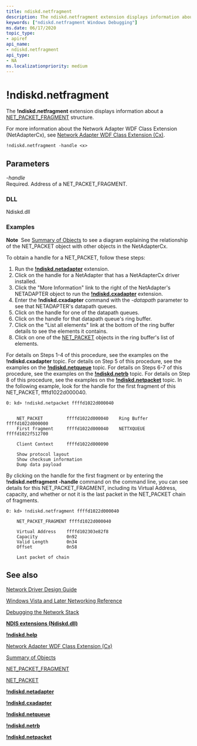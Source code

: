 ```yaml
---
title: ndiskd.netfragment
description: The ndiskd.netfragment extension displays information about a NET_PACKET_FRAGMENT structure.
keywords: ["ndiskd.netfragment Windows Debugging"]
ms.date: 06/17/2020
topic_type:
- apiref
api_name:
- ndiskd.netfragment
api_type:
- NA
ms.localizationpriority: medium
---
```


# !ndiskd.netfragment

The **!ndiskd.netfragment** extension displays information about a [NET\_PACKET\_FRAGMENT](/windows-hardware/drivers/ddi/fragment/ns-fragment-_net_fragment) structure.

For more information about the Network Adapter WDF Class Extension (NetAdapterCx), see [Network Adapter WDF Class Extension (Cx)](../netcx/index.md).

```console
!ndiskd.netfragment -handle <x> 
```

## Parameters

<span id="_______-handle______"></span><span id="_______-HANDLE______"></span> *-handle*   
Required. Address of a NET\_PACKET\_FRAGMENT.

### DLL

Ndiskd.dll

### Examples

**Note**  See [Summary of Objects](../netcx/summary-of-netadaptercx-objects.md) to see a diagram explaining the relationship of the NET\_PACKET object with other objects in the NetAdapterCx.

To obtain a handle for a NET\_PACKET, follow these steps:

1. Run the [**!ndiskd.netadapter**](-ndiskd-netadapter.md) extension.
2. Click on the handle for a NetAdapter that has a NetAdapterCx driver installed.
3. Click the "More Information" link to the right of the NetAdapter's NETADAPTER object to run the [**!ndiskd.cxadapter**](-ndiskd-cxadapter.md) extension.
4. Enter the **!ndiskd.cxadapter** command with the *-datapath* parameter to see that NETADAPTER's datapath queues.
5. Click on the handle for one of the datapath queues.
6. Click on the handle for that datapath queue's ring buffer.
7. Click on the "List all elements" link at the bottom of the ring buffer details to see the elements it contains.
8. Click on one of the [NET\_PACKET](/windows-hardware/drivers/ddi/packet/ns-packet-_net_packet) objects in the ring buffer's list of elements.

For details on Steps 1-4 of this procedure, see the examples on the **!ndiskd.cxadapter** topic. For details on Step 5 of this procedure, see the examples on the [**!ndiskd.netqueue**](-ndiskd-netqueue.md) topic. For details on Steps 6-7 of this procedure, see the examples on the [**!ndiskd.netrb**](-ndiskd-netrb.md) topic. For details on Step 8 of this procedure, see the examples on the [**!ndiskd.netpacket**](-ndiskd-netpacket.md) topic.
In the following example, look for the handle for the first fragment of this NET\_PACKET, ffffd1022d000040.

```console
0: kd> !ndiskd.netpacket ffffd1022d000040


    NET_PACKET         ffffd1022d000040    Ring Buffer        ffffd1022d000000
    First fragment     ffffd1022d000040    NETTXQUEUE         ffffd1022f512700

    Client Context     ffffd1022d000090

    Show protocol layout
    Show checksum information
    Dump data payload
```

By clicking on the handle for the first fragment or by entering the **!ndiskd.netfragment -handle** command on the command line, you can see details for this NET\_PACKET\_FRAGMENT, including its Virtual Address, capacity, and whether or not it is the last packet in the NET\_PACKET chain of fragments.

```console
0: kd> !ndiskd.netfragment ffffd1022d000040

    NET_PACKET_FRAGMENT ffffd1022d000040

    Virtual Address    ffffd102303e82f8
    Capacity           0n92
    Valid Length       0n34
    Offset             0n58

    Last packet of chain
```

## See also

[Network Driver Design Guide](../network/index.md)

[Windows Vista and Later Networking Reference](/windows-hardware/drivers/ddi/_netvista/)

[Debugging the Network Stack](https://channel9.msdn.com/Shows/Defrag-Tools/Defrag-Tools-175-Debugging-the-Network-Stack)

[**NDIS extensions (Ndiskd.dll)**](ndis-extensions--ndiskd-dll-.md)

[**!ndiskd.help**](-ndiskd-help.md)

[Network Adapter WDF Class Extension (Cx)](../netcx/index.md)

[Summary of Objects](../netcx/summary-of-netadaptercx-objects.md)

[NET\_PACKET\_FRAGMENT](/windows-hardware/drivers/ddi/fragment/ns-fragment-_net_fragment)

[NET\_PACKET](/windows-hardware/drivers/ddi/packet/ns-packet-_net_packet)

[**!ndiskd.netadapter**](-ndiskd-netadapter.md)

[**!ndiskd.cxadapter**](-ndiskd-cxadapter.md)

[**!ndiskd.netqueue**](-ndiskd-netqueue.md)

[**!ndiskd.netrb**](-ndiskd-netrb.md)

[**!ndiskd.netpacket**](-ndiskd-netpacket.md)
